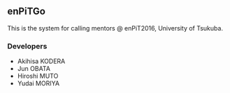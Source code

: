 ## enPiTGo
This is the system for calling mentors @ enPiT2016, University of Tsukuba.

### Developers
* Akihisa KODERA
* Jun OBATA
* Hiroshi MUTO
* Yudai MORIYA
